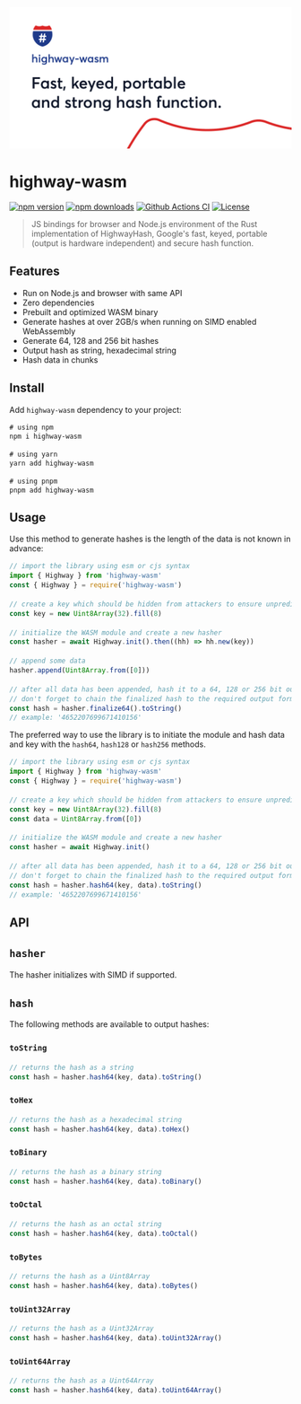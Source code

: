 ![highway-wasm](./docs/preview.png)

# highway-wasm

[![npm version][npm-version-src]][npm-href]
[![npm downloads][npm-downloads-src]][npm-href]
[![Github Actions CI][github-actions-ci-src]][github-actions-ci-href]
[![License][license-src]][npm-href]

> JS bindings for browser and Node.js environment of the Rust implementation of HighwayHash, Google's fast, keyed, portable 
> (output is hardware independent) and secure hash function.

## Features

- Run on Node.js and browser with same API
- Zero dependencies
- Prebuilt and optimized WASM binary
- Generate hashes at over 2GB/s when running on SIMD enabled WebAssembly
- Generate 64, 128 and 256 bit hashes
- Output hash as string, hexadecimal string
- Hash data in chunks

## Install

Add `highway-wasm` dependency to your project:

```shell
# using npm
npm i highway-wasm

# using yarn
yarn add highway-wasm

# using pnpm
pnpm add highway-wasm
```

## Usage

Use this method to generate hashes is the length of the data is not known in advance:

```javascript
// import the library using esm or cjs syntax
import { Highway } from 'highway-wasm'
const { Highway } = require('highway-wasm')

// create a key which should be hidden from attackers to ensure unpredictability
const key = new Uint8Array(32).fill(8)

// initialize the WASM module and create a new hasher
const hasher = await Highway.init().then((hh) => hh.new(key))

// append some data
hasher.append(Uint8Array.from([0]))

// after all data has been appended, hash it to a 64, 128 or 256 bit output,
// don't forget to chain the finalized hash to the required output format.
const hash = hasher.finalize64().toString()
// example: '4652207699671410156'
```

The preferred way to use the library is to initiate the module and hash data and key with 
the `hash64`, `hash128` or `hash256` methods.

```javascript
// import the library using esm or cjs syntax
import { Highway } from 'highway-wasm'
const { Highway } = require('highway-wasm')

// create a key which should be hidden from attackers to ensure unpredictability
const key = new Uint8Array(32).fill(8)
const data = Uint8Array.from([0])

// initialize the WASM module and create a new hasher
const hasher = await Highway.init()

// after all data has been appended, hash it to a 64, 128 or 256 bit output,
// don't forget to chain the finalized hash to the required output format.
const hash = hasher.hash64(key, data).toString()
// example: '4652207699671410156'
```

## API

## `hasher`

The hasher initializes with SIMD if supported.

## `hash`

The following methods are available to output hashes:

### `toString`
```javascript
// returns the hash as a string
const hash = hasher.hash64(key, data).toString()
```
### `toHex`
```javascript
// returns the hash as a hexadecimal string
const hash = hasher.hash64(key, data).toHex()
```
### `toBinary`
```javascript
// returns the hash as a binary string
const hash = hasher.hash64(key, data).toBinary()
```
### `toOctal`
```javascript
// returns the hash as an octal string
const hash = hasher.hash64(key, data).toOctal()
```
### `toBytes`
```javascript
// returns the hash as a Uint8Array
const hash = hasher.hash64(key, data).toBytes()
```
### `toUint32Array`
```javascript
// returns the hash as a Uint32Array
const hash = hasher.hash64(key, data).toUint32Array()
```
### `toUint64Array`
```javascript
// returns the hash as a Uint64Array
const hash = hasher.hash64(key, data).toUint64Array()
```



<!-- badges -->
[npm-version-src]: https://badgen.net/npm/v/highway-wasm
[npm-href]: https://www.npmjs.com/package/highwayhash
[npm-downloads-src]: https://badgen.net/npm/dm/highway-wasm
[github-actions-ci-src]: https://github.com/asonnleitner/highway-wasm/actions/workflows/ci.yaml/badge.svg
[github-actions-ci-href]: https://github.com/asonnleitner/highway-wasm/actions/workflows/ci.yaml

[license-src]: https://badgen.net/npm/license/highway-wasm
